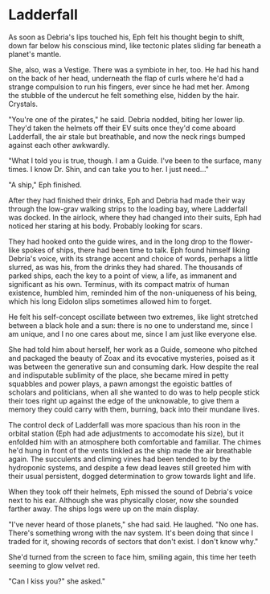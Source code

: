 # Ladderfall

As soon as Debria's lips touched his, Eph felt his thought begin to shift, down far below his conscious mind, like tectonic plates sliding far beneath a planet's mantle.

She, also, was a Vestige. There was a symbiote in her, too. He had his hand on the back of her head, underneath the flap of curls where he'd had a strange compulsion to run his fingers, ever since he had met her. Among the stubble of the undercut he felt something else, hidden by the hair. Crystals. 

"You're one of the pirates," he said. Debria nodded, biting her lower lip. They'd taken the helmets off their EV suits once they'd come aboard Ladderfall, the air stale but breathable, and now the neck rings bumped against each other awkwardly.

"What I told you is true, though. I am a Guide. I've been to the surface, many times. I know Dr. Shin, and can take you to her. I just need..."

"A ship," Eph finished. 

After they had finished their drinks, Eph and Debria had made their way through the low-grav walking strips to the loading bay, where Ladderfall was docked. In the airlock, where they had changed into their suits, Eph had noticed her staring at his body. Probably looking for scars.

They had hooked onto the guide wires, and in the long drop to the flower-like spokes of ships, there had been time to talk. Eph found himself liking Debria's voice, with its strange accent and choice of words, perhaps a little slurred, as was his, from the drinks they had shared. The thousands of parked ships, each the key to a point of view, a life, as immanent and significant as his own. Terminus, with its compact matrix of human existence, humbled him, reminded him of the non-uniqueness of his being, which his long Eidolon slips sometimes allowed him to forget.

He felt his self-concept oscillate between two extremes, like light stretched between a black hole and a sun: there is no one to understand me, since I am unique, and I no one cares about me, since I am just like everyone else.

She had told him about herself, her work as a Guide, someone who pitched and packaged the beauty of Zoax and its evocative mysteries, poised as it was between the generative sun and consuming dark. How despite the real and indisputable sublimity of the place, she became mired in petty squabbles and power plays, a pawn amongst the egoistic battles of scholars and politicians, when all she wanted to do was to help people stick their toes right up against the edge of the unknowable, to give them a memory they could carry with them, burning, back into their mundane lives.

The control deck of Ladderfall was more spacious than his roon in the orbital station (Eph had ade adjustments to accomodate his size), but it enfolded him with an atmosphere both comfortable and familiar. The chimes he'd hung in front of the vents tinkled as the ship made the air breathable again. The succulents and climing vines had been tended to by the hydroponic systems, and despite a few dead leaves still greeted him with their usual persistent, dogged determination to grow towards light and life.

When they took off their helmets, Eph missed the sound of Debria's voice next to his ear. Although she was physically closer, now she sounded farther away. The ships logs were up on the main display.

"I've never heard of those planets," she had said. He laughed. "No one has. There's something wrong with the nav system. It's been doing that since I traded for it, showing records of sectors that don't exist. I don't know why."

She'd turned from the screen to face him, smiling again, this time her teeth seeming to glow velvet red.

"Can I kiss you?" she asked."
  
